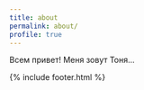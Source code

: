 ```yaml
---
title: about
permalink: about/
profile: true
---
```


Всем привет!
Меня зовут Тоня... 

{% include footer.html %}
